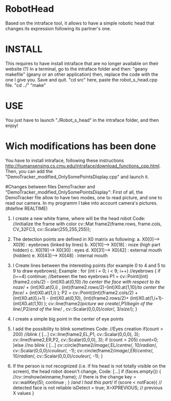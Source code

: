 # RobotHead
Based on the intraface tool, it allows to have a simple robotic head that changes its expression following its partner's one.

# INSTALL
This requires to have install intraface that are no longer available on their website (?)
In a terminal, go to the intraface folder and then:
"geany makefile"
(geany or an other application) then, replace the code with the one I give you. Save and quit.
"cd src"
here, paste the robot_s_head.cpp file.
"cd ../"
"make"

# USE
You just have to launch "./Robot_s_head" in the intraface folder, and then enjoy!

# Wich modifications has been done 
You have to install intraface, following these instructions http://humansensing.cs.cmu.edu/intraface/download_functions_cpp.html.
Then, you can add the "DemoTracker_modified_OnlySomePointsDisplay.cpp" and launch it.

#Changes between files DemoTracker and "DemoTracker_modified_OnlySomePointsDisplay":
First of all, the DemoTracker file allow to have two modes, one to read picture, and one to read our camera. In my programm I take into account camera's pictures. (#define REALTIME)

1. I create a new white frame, where will be the head robot
Code:
//initialize the frame with color
cv::Mat frame2(frame.rows, frame.cols, CV_32FC3, cv::Scalar(255,255,255));
	

2. The detection points are defined in X0 matrix as following: 
a. X0[0]--> X0[9] : eyebrows (linked by lines)
b. X0[10]--> X0[18] : noze (high part hidden)
c. X0[19]--> X0[30] : eyes
d. X0[31]--> X0[42] : external mouth (hidden)
e. X0[43]--> X0[48] : internal mouth

3. I Create lines between the interesting points (for example 0 to 4 and 5 to 9 to draw eyebrows);
Example : 
for (int i = 0; i < 9; i++) //eyebrows
{
	if (i==4) continue; //between the two eyebrows
	P1 = cv::Point((int)(frame2.cols/2) - (int)X0.at<float>(0,10) /*to center the face with respect to its noze*/ + (int)X0.at<float>(0,i) , (int)(frame2.rows/2)-(int)X0.at<float>(1,10)/*to center the face*/ +  (int)X0.at<float>(1,i) );
	P2 = cv::Point((int)(frame2.cols/2) + (int)X0.at<float>(0,i+1) - (int)X0.at<float>(0,10), (int)(frame2.rows/2)+ (int)X0.at<float>(1,i+1)-(int)X0.at<float>(1,10) );
	cv::line(frame2/*picture we create*/,P1/*begin of the line*/,P2/*end of the line*/ , cv::Scalar(0,0,0)/*color*/, 3/*size*/);
}

4. I create a simple big point in the center of eye points

5. I add the possibility to blink sometimes
Code:
//Eyes creation
if(count > 200) //blink
{
	[...]
	cv::line(frame2,EL,P1, cv::Scalar(0,0,0), 3);
	cv::line(frame2,ER,P2, cv::Scalar(0,0,0), 3);
	if (count > 205) count=0;
}else //no blink
{
	[...]
        cv::circle(frame2/*image*/,EL/*centre*/, 10/*radian*/, cv::Scalar(0,0,0)/*couleur*/, -1);
	cv::circle(frame2/*image*/,ER/*centre*/, 10/*radian*/, cv::Scalar(0,0,0)/*couleur*/, -1);
}

5. If the person is not recognized (i.e. if his head is not totally visible on the screen), the head robot doesn't change, 
Code:
[...]
if (faces.empty()) {
	//cv::imshow(winname,frame); // there is the change
	key = cv::waitKey(5);
	continue ;
}
/*and I had this part*/
if (score < notFace){ // detected face is not reliable
	isDetect = true;
	X=XPREVIOUS; // previous X values
}
